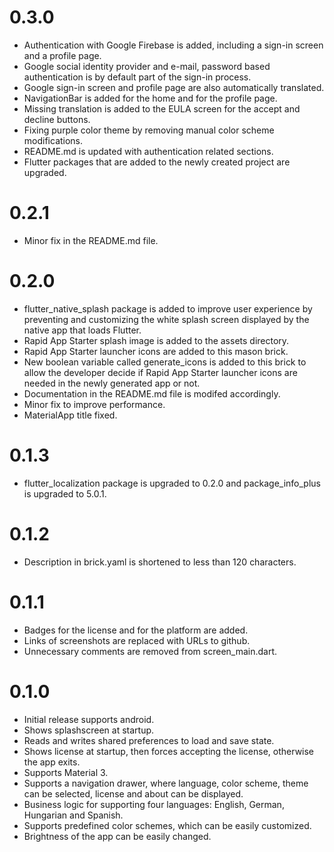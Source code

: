 # 0.3.0

- Authentication with Google Firebase is added, including a sign-in screen and a profile page.
- Google social identity provider and e-mail, password based authentication is by
default part of the sign-in process.
- Google sign-in screen and profile page are also automatically translated.
- NavigationBar is added for the home and for the profile page.
- Missing translation is added to the EULA screen for the accept and decline buttons.
- Fixing purple color theme by removing manual color scheme modifications.
- README.md is updated with authentication related sections.
- Flutter packages that are added to the newly created project are upgraded.

# 0.2.1

- Minor fix in the README.md file.

# 0.2.0

- flutter_native_splash package is added to improve user experience by preventing and
customizing the white splash screen displayed by the native app that loads Flutter.
- Rapid App Starter splash image is added to the assets directory.
- Rapid App Starter launcher icons are added to this mason brick.
- New boolean variable called generate_icons is added to this brick to allow the
developer decide if Rapid App Starter launcher icons are needed in the newly
generated app or not.
- Documentation in the README.md file is modifed accordingly.
- Minor fix to improve performance.
- MaterialApp title fixed.

# 0.1.3

- flutter_localization package is upgraded to 0.2.0 and package_info_plus is upgraded to 5.0.1.

# 0.1.2

- Description in brick.yaml is shortened to less than 120 characters.

# 0.1.1

- Badges for the license and for the platform are added.
- Links of screenshots are replaced with URLs to github.
- Unnecessary comments are removed from screen_main.dart.

# 0.1.0

- Initial release supports android.
- Shows splashscreen at startup.
- Reads and writes shared preferences to load and save state.
- Shows license at startup, then forces accepting the license, otherwise the app exits.
- Supports Material 3.
- Supports a navigation drawer, where language, color scheme, theme can be selected, license and about can be displayed. 
- Business logic for supporting four languages: English, German, Hungarian and Spanish.
- Supports predefined color schemes, which can be easily customized.
- Brightness of the app can be easily changed.
